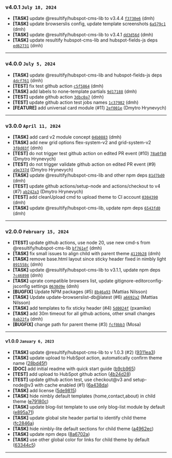 ### v4.0.1 `July 18, 2024`
* **[TASK]** update @resultify/hubspot-cms-lib to v3.4.4 [`f3730e6`](https://github.com/Resultify/nimbly-lite-child/commit/f3730e6) (dmh)
* **[TASK]** update browserslis config, update template screenshots [`6a579c1`](https://github.com/Resultify/nimbly-lite-child/commit/6a579c1) (dmh)
* **[TASK]** update @resultify/hubspot-cms-lib to v3.4.1 [`dd3d56d`](https://github.com/Resultify/nimbly-lite-child/commit/dd3d56d) (dmh)
* **[TASK]** update resultify hubspot-cms-lib and hubspot-fields-js deps [`ed62731`](https://github.com/Resultify/nimbly-lite-child/commit/ed62731) (dmh)

***

### v4.0.0 `July 5, 2024`
* **[TASK]** update @resultify/hubspot-cms-lib and hubspot-fields-js deps [`4dcf761`](https://github.com/Resultify/nimbly-lite-child/commit/4dcf761) (dmh)
* **[TEST]** fix test github action [`c5f5864`](https://github.com/Resultify/nimbly-lite-child/commit/c5f5864) (dmh)
* **[TASK]** add labels to none-template partials [`9d17188`](https://github.com/Resultify/nimbly-lite-child/commit/9d17188) (dmh)
* **[TEST]** update github action [`3dbc0a7`](https://github.com/Resultify/nimbly-lite-child/commit/3dbc0a7) (dmh)
* **[TEST]** update github action test jobs names [`1c37982`](https://github.com/Resultify/nimbly-lite-child/commit/1c37982) (dmh)
* **[FEATURE]** add universal card module (#11) [`2ef001e`](https://github.com/Resultify/nimbly-lite-child/commit/2ef001e) (Dmytro Hrynevych)

***

### v3.0.0 `April 11, 2024`
* **[TASK]** add card v2 module concept [`04b0883`](https://github.com/Resultify/nimbly-lite-child/commit/04b0883) (dmh)
* **[TASK]** add new grid options flex-system-v2 and grid-system-v2 [`3f0d03f`](https://github.com/Resultify/nimbly-lite-child/commit/3f0d03f) (dmh)
* **[TEST]** do not trigger test github action on edited PR event (#10) [`78a0fb0`](https://github.com/Resultify/nimbly-lite-child/commit/78a0fb0) (Dmytro Hrynevych)
* **[TEST]** do not trigger validate github action on edited PR event (#9) [`a9e337d`](https://github.com/Resultify/nimbly-lite-child/commit/a9e337d) (Dmytro Hrynevych)
* **[TASK]** update @resultify/hubspot-cms-lib and other npm deps [`81d7bd0`](https://github.com/Resultify/nimbly-lite-child/commit/81d7bd0) (dmh)
* **[TEST]** update github actions/setup-node and actions/checkout to v4 (#7) [`ab242a3`](https://github.com/Resultify/nimbly-lite-child/commit/ab242a3) (Dmytro Hrynevych)
* **[TEST]** add cleanUpload cmd to upload theme to CI account [`0304390`](https://github.com/Resultify/nimbly-lite-child/commit/0304390) (dmh)
* **[TASK]** update @resultify/hubspot-cms-lib, update npm deps [`6543fd0`](https://github.com/Resultify/nimbly-lite-child/commit/6543fd0) (dmh)

***

### v2.0.0 `February 15, 2024`
* **[TEST]** update github actions, use node 20, use new cmd-s from @resultify/hubspot-cms-lib [`bf761ef`](https://github.com/Resultify/nimbly-lite-child/commit/bf761ef) (dmh)
* **[TASK]** fix small issues to align child with parent theme [`4119b28`](https://github.com/Resultify/nimbly-lite-child/commit/4119b28) (dmh)
* **[TASK]** remove base.html layout since sticky header fixed in nimbly light [`891558c`](https://github.com/Resultify/nimbly-lite-child/commit/891558c) (dmh)
* **[TASK]** update @resultify/hubspot-cms-lib to v3.1.1, update npm deps [`7c46898`](https://github.com/Resultify/nimbly-lite-child/commit/7c46898) (dmh)
* **[TASK]** uprate compatible browsers list, update gitignore-editorconfig-jsconfig settings [`0630d9e`](https://github.com/Resultify/nimbly-lite-child/commit/0630d9e) (dmh)
* **[BUGFIX]** Update NPM packages (#5) [`8b46a93`](https://github.com/Resultify/nimbly-lite-child/commit/8b46a93) (Mattias Nilsson)
* **[TASK]** Update update-browserslist-db@latest (#6) [`a6692a2`](https://github.com/Resultify/nimbly-lite-child/commit/a6692a2) (Mattias Nilsson)
* **[TASK]** add templates to fix sticky header (#4) [`5d0024f`](https://github.com/Resultify/nimbly-lite-child/commit/5d0024f) (pxamike)
* **[TASK]** add 30m timeout for all github actions, other small changes [`8ab22fa`](https://github.com/Resultify/nimbly-lite-child/commit/8ab22fa) (dmh)
* **[BUGFIX]** change path for parent theme (#3) [`fcf0bb3`](https://github.com/Resultify/nimbly-lite-child/commit/fcf0bb3) (Mosa)

***


#### v1.0.0 `January 6, 2023`

- **[TASK]** update @resultify/hubspot-cms-lib to v 1.0.3 (#2) ([9311ea3](https://github.com/Resultify/nimbly-lite-child/commit/9311ea3))
- **[TASK]** update upload to HubSpot action, automatically confirm theme name ([28bd45f](https://github.com/Resultify/nimbly-lite-child/commit/28bd45f))
- **[DOC]** add initial readme with quick start guide ([b9cb965](https://github.com/Resultify/nimbly-lite-child/commit/b9cb965))
- **[TEST]** add upload to HubSpot github action ([4b24d28](https://github.com/Resultify/nimbly-lite-child/commit/4b24d28))
- **[TEST]** update github action test, use checkout@v3 and setup-node@v3 with cache enabled (#1) ([6a438da](https://github.com/Resultify/nimbly-lite-child/commit/6a438da))
- **[TASK]** add license ([5de9815](https://github.com/Resultify/nimbly-lite-child/commit/5de9815))
- **[TASK]** hide nimbly default templates (home,contact,about) in child theme ([e79180c](https://github.com/Resultify/nimbly-lite-child/commit/e79180c))
- **[TASK]** update blog-list template to use only blog-list module by default ([e895a71](https://github.com/Resultify/nimbly-lite-child/commit/e895a71))
- **[TASK]** update global site header partial to identify child theme ([fc2846a](https://github.com/Resultify/nimbly-lite-child/commit/fc2846a))
- **[TASK]** hide nimbly-lite default sections for child theme ([a4962ec](https://github.com/Resultify/nimbly-lite-child/commit/a4962ec))
- **[TASK]** update npm deps ([8a6702a](https://github.com/Resultify/nimbly-lite-child/commit/8a6702a))
- **[TASK]** use other global color for links for child theme by default ([63344c5](https://github.com/Resultify/nimbly-lite-child/commit/63344c5))

***
